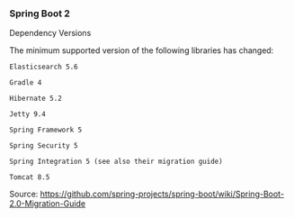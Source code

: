 ### Spring Boot 2

Dependency Versions

The minimum supported version of the following libraries has changed:

    Elasticsearch 5.6

    Gradle 4

    Hibernate 5.2

    Jetty 9.4

    Spring Framework 5

    Spring Security 5

    Spring Integration 5 (see also their migration guide)

    Tomcat 8.5

Source: https://github.com/spring-projects/spring-boot/wiki/Spring-Boot-2.0-Migration-Guide

